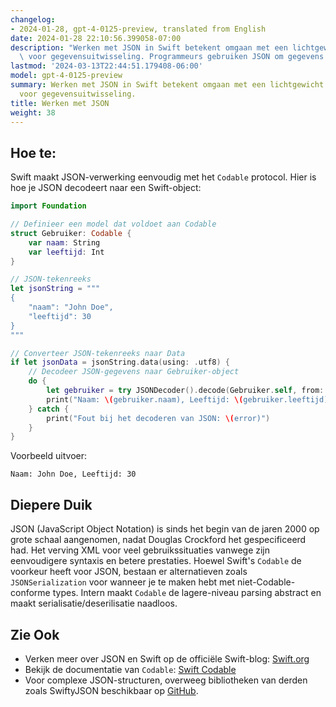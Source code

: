 ```yaml
---
changelog:
- 2024-01-28, gpt-4-0125-preview, translated from English
date: 2024-01-28 22:10:56.399058-07:00
description: "Werken met JSON in Swift betekent omgaan met een lichtgewicht dataformaat\
  \ voor gegevensuitwisseling. Programmeurs gebruiken JSON om gegevens te verzenden\u2026"
lastmod: '2024-03-13T22:44:51.179408-06:00'
model: gpt-4-0125-preview
summary: Werken met JSON in Swift betekent omgaan met een lichtgewicht dataformaat
  voor gegevensuitwisseling.
title: Werken met JSON
weight: 38
---
```


## Hoe te:
Swift maakt JSON-verwerking eenvoudig met het `Codable` protocol. Hier is hoe je JSON decodeert naar een Swift-object:

```Swift
import Foundation

// Definieer een model dat voldoet aan Codable
struct Gebruiker: Codable {
    var naam: String
    var leeftijd: Int
}

// JSON-tekenreeks
let jsonString = """
{
    "naam": "John Doe",
    "leeftijd": 30
}
"""

// Converteer JSON-tekenreeks naar Data
if let jsonData = jsonString.data(using: .utf8) {
    // Decodeer JSON-gegevens naar Gebruiker-object
    do {
        let gebruiker = try JSONDecoder().decode(Gebruiker.self, from: jsonData)
        print("Naam: \(gebruiker.naam), Leeftijd: \(gebruiker.leeftijd)")
    } catch {
        print("Fout bij het decoderen van JSON: \(error)")
    }
}
```

Voorbeeld uitvoer:
```
Naam: John Doe, Leeftijd: 30
```

## Diepere Duik
JSON (JavaScript Object Notation) is sinds het begin van de jaren 2000 op grote schaal aangenomen, nadat Douglas Crockford het gespecificeerd had. Het verving XML voor veel gebruikssituaties vanwege zijn eenvoudigere syntaxis en betere prestaties. Hoewel Swift's `Codable` de voorkeur heeft voor JSON, bestaan er alternatieven zoals `JSONSerialization` voor wanneer je te maken hebt met niet-Codable-conforme types. Intern maakt `Codable` de lagere-niveau parsing abstract en maakt serialisatie/deserilisatie naadloos.

## Zie Ook
- Verken meer over JSON en Swift op de officiële Swift-blog: [Swift.org](https://swift.org/blog/)
- Bekijk de documentatie van `Codable`: [Swift Codable](https://developer.apple.com/documentation/swift/codable)
- Voor complexe JSON-structuren, overweeg bibliotheken van derden zoals SwiftyJSON beschikbaar op [GitHub](https://github.com/SwiftyJSON/SwiftyJSON).
